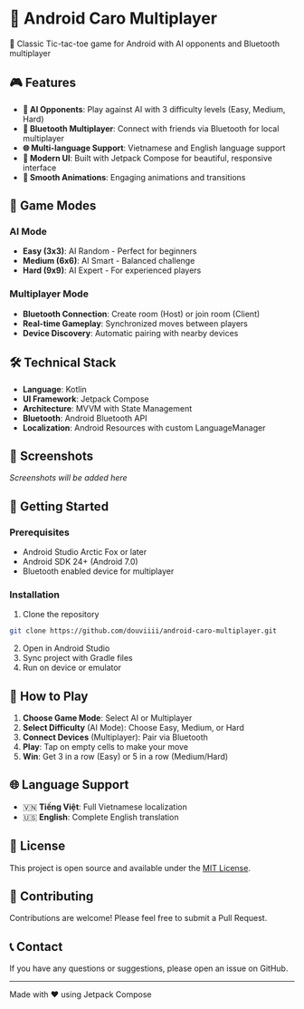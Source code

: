 # 🎯 Android Caro Multiplayer

🎯 Classic Tic-tac-toe game for Android with AI opponents and Bluetooth multiplayer

## 🎮 Features

- **🤖 AI Opponents**: Play against AI with 3 difficulty levels (Easy, Medium, Hard)
- **👥 Bluetooth Multiplayer**: Connect with friends via Bluetooth for local multiplayer
- **🌐 Multi-language Support**: Vietnamese and English language support
- **📱 Modern UI**: Built with Jetpack Compose for beautiful, responsive interface
- **🎨 Smooth Animations**: Engaging animations and transitions

## 🚀 Game Modes

### AI Mode
- **Easy (3x3)**: AI Random - Perfect for beginners
- **Medium (6x6)**: AI Smart - Balanced challenge
- **Hard (9x9)**: AI Expert - For experienced players

### Multiplayer Mode
- **Bluetooth Connection**: Create room (Host) or join room (Client)
- **Real-time Gameplay**: Synchronized moves between players
- **Device Discovery**: Automatic pairing with nearby devices

## 🛠️ Technical Stack

- **Language**: Kotlin
- **UI Framework**: Jetpack Compose
- **Architecture**: MVVM with State Management
- **Bluetooth**: Android Bluetooth API
- **Localization**: Android Resources with custom LanguageManager

## 📱 Screenshots

*Screenshots will be added here*

## 🚀 Getting Started

### Prerequisites
- Android Studio Arctic Fox or later
- Android SDK 24+ (Android 7.0)
- Bluetooth enabled device for multiplayer

### Installation
1. Clone the repository
```bash
git clone https://github.com/douviiii/android-caro-multiplayer.git
```

2. Open in Android Studio
3. Sync project with Gradle files
4. Run on device or emulator

## 🎯 How to Play

1. **Choose Game Mode**: Select AI or Multiplayer
2. **Select Difficulty** (AI Mode): Choose Easy, Medium, or Hard
3. **Connect Devices** (Multiplayer): Pair via Bluetooth
4. **Play**: Tap on empty cells to make your move
5. **Win**: Get 3 in a row (Easy) or 5 in a row (Medium/Hard)

## 🌐 Language Support

- 🇻🇳 **Tiếng Việt**: Full Vietnamese localization
- 🇺🇸 **English**: Complete English translation

## 📄 License

This project is open source and available under the [MIT License](LICENSE).

## 🤝 Contributing

Contributions are welcome! Please feel free to submit a Pull Request.

## 📞 Contact

If you have any questions or suggestions, please open an issue on GitHub.

---

Made with ❤️ using Jetpack Compose
